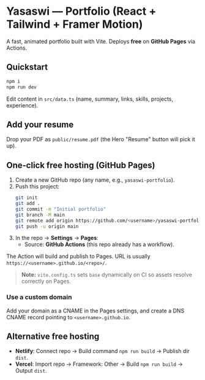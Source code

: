 
# Yasaswi — Portfolio (React + Tailwind + Framer Motion)

A fast, animated portfolio built with Vite. Deploys **free** on **GitHub Pages** via Actions.

## Quickstart

```bash
npm i
npm run dev
```

Edit content in `src/data.ts` (name, summary, links, skills, projects, experience).

## Add your resume
Drop your PDF as `public/resume.pdf` (the Hero "Resume" button will pick it up).

## One-click free hosting (GitHub Pages)

1. Create a new GitHub repo (any name, e.g., `yasaswi-portfolio`).
2. Push this project:
   ```bash
   git init
   git add .
   git commit -m "Initial portfolio"
   git branch -M main
   git remote add origin https://github.com/<username>/yasaswi-portfolio.git
   git push -u origin main
   ```
3. In the repo → **Settings** → **Pages**:
   - Source: **GitHub Actions** (this repo already has a workflow).

The Action will build and publish to Pages. URL is usually `https://<username>.github.io/<repo>/`.

> **Note:** `vite.config.ts` sets `base` dynamically on CI so assets resolve correctly on Pages.

### Use a custom domain
Add your domain as a CNAME in the Pages settings, and create a DNS CNAME record pointing to `<username>.github.io`.

## Alternative free hosting
- **Netlify**: Connect repo → Build command `npm run build` → Publish dir `dist`.
- **Vercel**: Import repo → Framework: Other → Build `npm run build` → Output `dist`.
